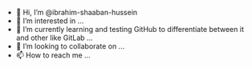 - 👋 Hi, I’m @ibrahim-shaaban-hussein
- 👀 I’m interested in ...
- 🌱 I’m currently learning and testing GitHub to differentiate between it and other like GitLab ...
- 💞️ I’m looking to collaborate on ...
- 📫 How to reach me ...

<!---
ibrahim-shaaban-hussein/ibrahim-shaaban-hussein is a ✨ special ✨ repository because its `README.md` (this file) appears on your GitHub profile.
You can click the Preview link to take a look at your changes.
--->
